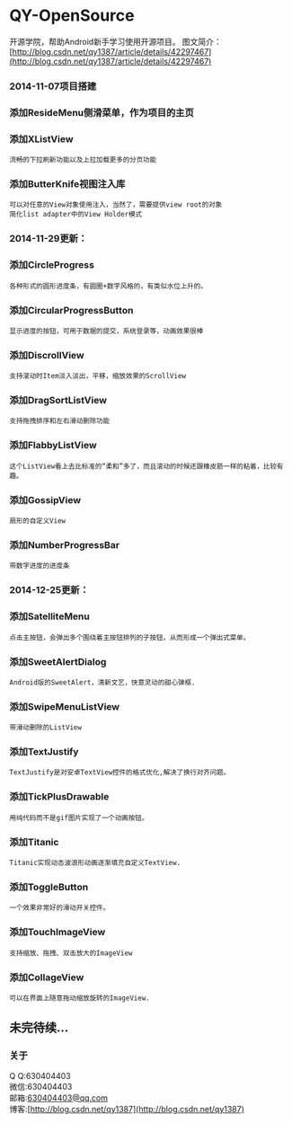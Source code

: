 QY-OpenSource
=============
开源学院，帮助Android新手学习使用开源项目。
图文简介：[http://blog.csdn.net/qy1387/article/details/42297467](http://blog.csdn.net/qy1387/article/details/42297467)

### 2014-11-07项目搭建
### 添加ResideMenu侧滑菜单，作为项目的主页  
### 添加XListView
    流畅的下拉刷新功能以及上拉加载更多的分页功能
### 添加ButterKnife视图注入库
    可以对任意的View对象使用注入，当然了，需要提供view root的对象
    简化list adapter中的View Holder模式 

### 2014-11-29更新：
### 添加CircleProgress
    各种形式的圆形进度条，有圆圈+数字风格的，有类似水位上升的。
### 添加CircularProgressButton
    显示进度的按钮，可用于数据的提交，系统登录等，动画效果很棒
### 添加DiscrollView
    支持滚动时Item淡入淡出，平移，缩放效果的ScrollView
### 添加DragSortListView
    支持拖拽排序和左右滑动删除功能 
### 添加FlabbyListView
    这个ListView看上去比标准的“柔和”多了，而且滚动的时候还跟橡皮筋一样的粘着，比较有趣。 
### 添加GossipView
    扇形的自定义View
### 添加NumberProgressBar
    带数字进度的进度条

### 2014-12-25更新：
### 添加SatelliteMenu
    点击主按钮，会弹出多个围绕着主按钮排列的子按钮，从而形成一个弹出式菜单。
### 添加SweetAlertDialog
    Android版的SweetAlert，清新文艺，快意灵动的甜心弹框.
### 添加SwipeMenuListView
    带滑动删除的ListView
### 添加TextJustify
    TextJustify是对安卓TextView控件的格式优化,解决了换行对齐问题。
### 添加TickPlusDrawable
    用纯代码而不是gif图片实现了一个动画按钮。
### 添加Titanic
    Titanic实现动态波浪形动画逐渐填充自定义TextView.
### 添加ToggleButton
    一个效果非常好的滑动开关控件。
### 添加TouchImageView
    支持缩放、拖拽、双击放大的ImageView
### 添加CollageView
    可以在界面上随意拖动缩放旋转的ImageView.
    
未完待续...
-----------

### 关于 
Q  Q:630404403 <br />
微信:630404403 <br />
邮箱:630404403@qq.com <br />
博客:[http://blog.csdn.net/qy1387](http://blog.csdn.net/qy1387) 
